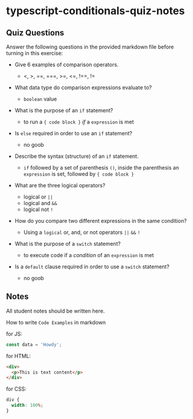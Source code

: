 # typescript-conditionals-quiz-notes

## Quiz Questions

Answer the following questions in the provided markdown file before turning in this exercise:

- Give 6 examples of comparison operators.

  - <, >, ==, ===, >=, <=, !==, !=

- What data type do comparison expressions evaluate to?

  - `boolean` value

- What is the purpose of an `if` statement?

  - to run a `{ code block }` _if_ a `expression` is met

- Is `else` required in order to use an `if` statement?

  - no goob

- Describe the syntax (structure) of an `if` statement.

  - `if` followed by a set of parenthesis `()`, inside the parenthesis an `expression` is set, followed by `{ code block }`

- What are the three logical operators?

  - logical or `||`
  - logical and `&&`
  - logical not `!`

- How do you compare two different expressions in the same condition?

  - Using a `logical` or, and, or not operators `||` `&&` `!`

- What is the purpose of a `switch` statement?

  - to execute code if a _condition_ of an `expression` is met

- Is a `default` clause required in order to use a `switch` statement?

  - no goob

## Notes

All student notes should be written here.

How to write `Code Examples` in markdown

for JS:

```javascript
const data = 'Howdy';
```

for HTML:

```html
<div>
  <p>This is text content</p>
</div>
```

for CSS:

```css
div {
  width: 100%;
}
```
